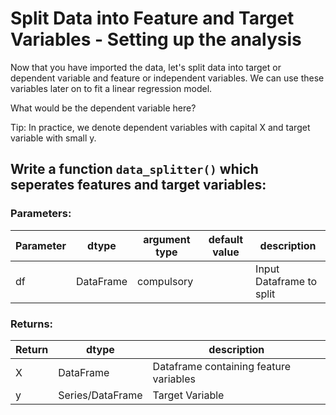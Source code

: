 # Split Data into Feature and Target Variables - Setting up the analysis

Now that you have imported the data, let's split data into target or dependent variable and feature or independent variables. We can use these variables later on to fit a linear regression model.

What would be the dependent variable here?

Tip: In practice, we denote dependent variables with capital X and target variable with small y.

## Write a function `data_splitter()` which seperates features and target variables:

### Parameters:

| Parameter | dtype | argument type | default value | description |
| --- | --- | --- | --- | --- |
| df | DataFrame | compulsory |  | Input Dataframe to split |


### Returns:

| Return | dtype | description |
| --- | --- | --- |
| X | DataFrame | Dataframe containing feature variables |
| y | Series/DataFrame | Target Variable |
